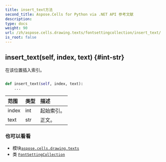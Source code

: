 ```yaml
---
title: insert_text方法
second_title: Aspose.Cells for Python via .NET API 参考文献
description:
type: docs
weight: 90
url: /zh/aspose.cells.drawing.texts/fontsettingcollection/insert_text/
is_root: false
---
```

##  insert_text(self, index, text) {#int-str}
在该位置插入索引。



```python

def insert_text(self, index, text):
    ...
```


|范围|类型|描述|
| :- | :- | :- |
| index | int |起始索引。|
| text | str |正文。|



### 也可以看看
* 模块[`aspose.cells.drawing.texts`](../../)
* 类 [`FontSettingCollection`](/cells/python-net/zh/aspose.cells.drawing.texts/fontsettingcollection)

